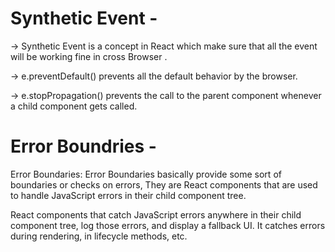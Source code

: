 # Synthetic Event -

-> Synthetic Event is a concept in React which make sure that all the event will be working fine in cross Browser .

-> e.preventDefault() prevents all the default behavior by the browser.

-> e.stopPropagation() prevents the call to the parent component whenever a child component gets called.

# Error Boundries -

Error Boundaries: Error Boundaries basically provide some sort of boundaries or checks on errors, They are React components that are used to handle JavaScript errors in their child component tree.

React components that catch JavaScript errors anywhere in their child component tree, log those errors, and display a fallback UI. It catches errors during rendering, in lifecycle methods, etc.
